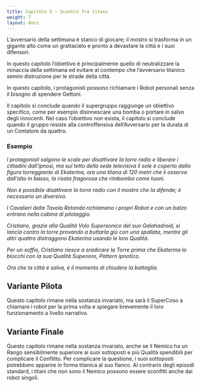 ```yaml
---
title: Capitolo 5 - Scontro fra titani
weight: 7
layout: docs
---
```


L’avversario della settimana è stanco di giocare; il mostro si trasforma in un gigante alto come un grattacielo e pronto a devastare la città e i suoi difensori.

In questo capitolo l’obiettivo è principalmente quello di neutralizzare la minaccia della settimana ed evitare al contempo che l’avversario titanico semini distruzione per le strade della città.

In questo capitolo, i protagonisti possono richiamare i Robot personali senza il bisogno di spendere Gettoni.

Il capitolo si conclude quando il supergruppo raggiunge un obiettivo specifico, come per esempio disinnescare una bomba o portare in salvo degli innocenti. Nel caso l’obiettivo non esista, il capitolo si conclude quando il gruppo resiste alla controffensiva dell’Avversario per la durata di un Contatore da quattro.

### Esempio

<i>I protagonisti salgono le scale per disattivare la torre radio e liberare i cittadini dall’ipnosi, ma sul tetto della sede televisiva il sole è coperto dalla figura torreggiante di Ekaterina, ora una titana di 120 metri che li osserva dall’alto in basso, la risata fragorosa che rimbomba come tuoni.</i>

<i>Non è possibile disattivare la torre radio con il mostro che la difende; è necessario un diversivo.</i>

<i>I Cavalieri della Tavola Rotonda richiamano i propri Robot e con un balzo entrano nella cabina di pilotaggio. </i>

<i>Cristiano, grazie alla Qualità Volo Supersonico del suo Galahadroid, si lancia contro la torre provando a buttarla giù con una spallata, mentre gli altri quattro distraggono Ekaterina usando le loro Qualità.</i>

<i>Per un soffio, Cristiano riesce a sradicare la Torre prima che Ekaterina lo blocchi con la sua Qualità Superiore, Pattern ipnotico.</i>

<i>Ora che la città è salva, è il momento di chiudere la battaglia.</i>


## Variante Pilota

Questo capitolo rimane nella sostanza invariato, ma sarà il SuperCoso a chiamare i robot per la prima volta e spiegare brevemente il loro funzionamento a livello narrativo.

 
## Variante Finale

Questo capitolo rimane nella sostanza invariato, anche se il Nemico ha un Rango sensibilmente superiore ai suoi sottoposti e più Qualità spendibili per complicare il Conflitto. Per complicare la questione, i suoi sottoposti potrebbero apparire in forma titanica al suo fianco. Al contrario degli episodi standard, i titani che non sono il Nemico possono essere sconfitti anche dai robot singoli.